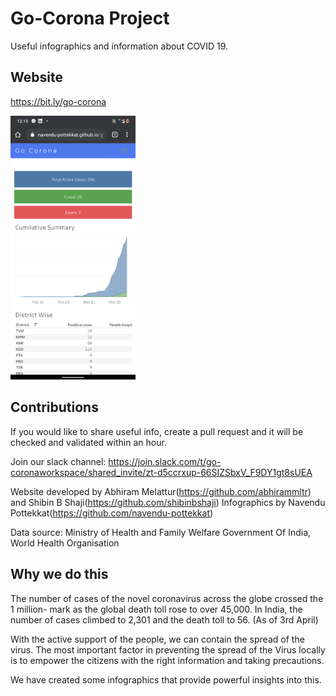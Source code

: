 # Go-Corona Project

Useful infographics and information about COVID 19. 

## Website

https://bit.ly/go-corona

<img src="https://github.com/navendu-pottekkat/go-corona/blob/master/assets/91767514_171942007180098_1867298630356959232_n.png" alt="drawing" width="200"/>

## Contributions

If you would like to share useful info, create a pull request and it will be checked and validated within an hour.

Join our slack channel:
https://join.slack.com/t/go-coronaworkspace/shared_invite/zt-d5ccrxup-66SIZSbxV_F9DY1gt8sUEA 

Website developed by Abhiram Melattur(https://github.com/abhirammltr) and Shibin B Shaji(https://github.com/shibinbshaji)
Infographics by Navendu Pottekkat(https://github.com/navendu-pottekkat)

Data source: Ministry of Health and Family Welfare Government Of India, World Health Organisation

## Why we do this

The number of cases of the novel coronavirus across the globe crossed the 1 million- mark as the global death toll rose to over 45,000. In India, the number of cases climbed to 2,301 and the death toll to 56. (As of 3rd April)

With the active support of the people, we can contain the spread of the virus. The most important factor in preventing the spread of the Virus locally is to empower the citizens with the right information and taking precautions.

We have created some infographics that provide powerful insights into this.
